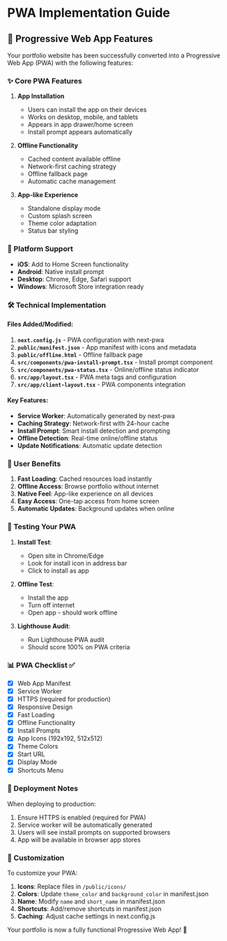 # PWA Implementation Guide

## 🚀 Progressive Web App Features

Your portfolio website has been successfully converted into a Progressive Web App (PWA) with the following features:

### ✨ Core PWA Features

1. **App Installation**
   - Users can install the app on their devices
   - Works on desktop, mobile, and tablets
   - Appears in app drawer/home screen
   - Install prompt appears automatically

2. **Offline Functionality**
   - Cached content available offline
   - Network-first caching strategy
   - Offline fallback page
   - Automatic cache management

3. **App-like Experience**
   - Standalone display mode
   - Custom splash screen
   - Theme color adaptation
   - Status bar styling

### 📱 Platform Support

- **iOS**: Add to Home Screen functionality
- **Android**: Native install prompt
- **Desktop**: Chrome, Edge, Safari support
- **Windows**: Microsoft Store integration ready

### 🛠 Technical Implementation

#### Files Added/Modified:

1. **`next.config.js`** - PWA configuration with next-pwa
2. **`public/manifest.json`** - App manifest with icons and metadata
3. **`public/offline.html`** - Offline fallback page
4. **`src/components/pwa-install-prompt.tsx`** - Install prompt component
5. **`src/components/pwa-status.tsx`** - Online/offline status indicator
6. **`src/app/layout.tsx`** - PWA meta tags and configuration
7. **`src/app/client-layout.tsx`** - PWA components integration

#### Key Features:

- **Service Worker**: Automatically generated by next-pwa
- **Caching Strategy**: Network-first with 24-hour cache
- **Install Prompt**: Smart install detection and prompting
- **Offline Detection**: Real-time online/offline status
- **Update Notifications**: Automatic update detection

### 🎯 User Benefits

1. **Fast Loading**: Cached resources load instantly
2. **Offline Access**: Browse portfolio without internet
3. **Native Feel**: App-like experience on all devices
4. **Easy Access**: One-tap access from home screen
5. **Automatic Updates**: Background updates when online

### 🔧 Testing Your PWA

1. **Install Test**:
   - Open site in Chrome/Edge
   - Look for install icon in address bar
   - Click to install as app

2. **Offline Test**:
   - Install the app
   - Turn off internet
   - Open app - should work offline

3. **Lighthouse Audit**:
   - Run Lighthouse PWA audit
   - Should score 100% on PWA criteria

### 📊 PWA Checklist ✅

- [x] Web App Manifest
- [x] Service Worker
- [x] HTTPS (required for production)
- [x] Responsive Design
- [x] Fast Loading
- [x] Offline Functionality
- [x] Install Prompts
- [x] App Icons (192x192, 512x512)
- [x] Theme Colors
- [x] Start URL
- [x] Display Mode
- [x] Shortcuts Menu

### 🚀 Deployment Notes

When deploying to production:

1. Ensure HTTPS is enabled (required for PWA)
2. Service worker will be automatically generated
3. Users will see install prompts on supported browsers
4. App will be available in browser app stores

### 🎨 Customization

To customize your PWA:

1. **Icons**: Replace files in `/public/icons/`
2. **Colors**: Update `theme_color` and `background_color` in manifest.json
3. **Name**: Modify `name` and `short_name` in manifest.json
4. **Shortcuts**: Add/remove shortcuts in manifest.json
5. **Caching**: Adjust cache settings in next.config.js

Your portfolio is now a fully functional Progressive Web App! 🎉
